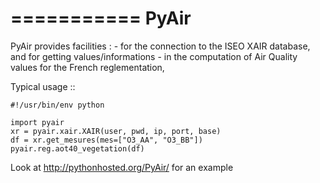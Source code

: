 ===========
PyAir
===========

PyAir provides facilities :
    - for the connection to the ISEO XAIR database, and for getting values/informations
    - in the computation of Air Quality values for the French reglementation,



Typical usage ::

    #!/usr/bin/env python

    import pyair
    xr = pyair.xair.XAIR(user, pwd, ip, port, base)
    df = xr.get_mesures(mes=["O3_AA", "O3_BB"])
    pyair.reg.aot40_vegetation(df)

Look at http://pythonhosted.org/PyAir/ for an example